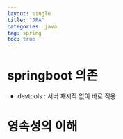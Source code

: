 ```yaml
---
layout: single
title: "JPA"
categories: java
tag: spring
toc: true
---
```


# springboot 의존

- devtools : 서버 재시작 없이 바로 적용


# 영속성의 이해

